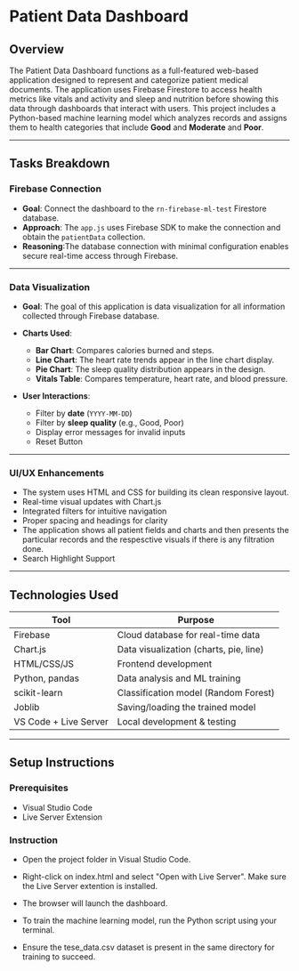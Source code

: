 # Patient Data Dashboard

##  Overview

The Patient Data Dashboard functions as a full-featured web-based application designed to represent and categorize patient medical documents. The application uses Firebase Firestore to access health metrics like vitals and activity and sleep and nutrition before showing this data through dashboards that interact with users. This project includes a Python-based machine learning model which analyzes records and assigns them to health categories that include **Good** and **Moderate** and **Poor**.

---

##  Tasks Breakdown

###  Firebase Connection

- **Goal**: Connect the dashboard to the `rn-firebase-ml-test` Firestore database.
- **Approach**: The `app.js` uses Firebase SDK to make the connection and obtain the `patientData` collection.
- **Reasoning**:The database connection with minimal configuration enables secure real-time access through Firebase.

---

###  Data Visualization

- **Goal**: The goal of this application is data visualization for all information collected through Firebase database.
- **Charts Used**:
  - **Bar Chart**: Compares calories burned and steps.
  - **Line Chart**:  The heart rate trends appear in the line chart display.
  - **Pie Chart**: The sleep quality distribution appears in the design.
  - **Vitals Table**: Compares temperature, heart rate, and blood pressure.

- **User Interactions**:
  - Filter by **date** (`YYYY-MM-DD`)
  - Filter by **sleep quality** (e.g., Good, Poor)
  - Display error messages for invalid inputs
  - Reset Button

---




###   UI/UX Enhancements

- The system uses HTML and CSS for building its clean responsive layout.
- Real-time visual updates with Chart.js
- Integrated filters for intuitive navigation
- Proper spacing and headings for clarity
- The application shows all patient fields and charts and then presents the particular records and the respesctive visuals if there is any filtration done.
- Search Highlight Support

---

##  Technologies Used

| Tool             | Purpose                                 |
|------------------|------------------------------------------|
| Firebase         | Cloud database for real-time data        |
| Chart.js         | Data visualization (charts, pie, line)   |
| HTML/CSS/JS      | Frontend development                     |
| Python, pandas   | Data analysis and ML training            |
| scikit-learn     | Classification model (Random Forest)     |
| Joblib           | Saving/loading the trained model         |
| VS Code + Live Server | Local development & testing       |

---

##  Setup Instructions
### Prerequisites
- Visual Studio Code
- Live Server Extension
### Instruction 
- Open the project folder in Visual Studio Code.

- Right-click on index.html and select "Open with Live Server". Make sure the Live Server extention is installed.

- The browser will launch the dashboard.

- To train the machine learning model, run the Python script using your terminal.

- Ensure the tese_data.csv dataset is present in the same directory for training to succeed.
